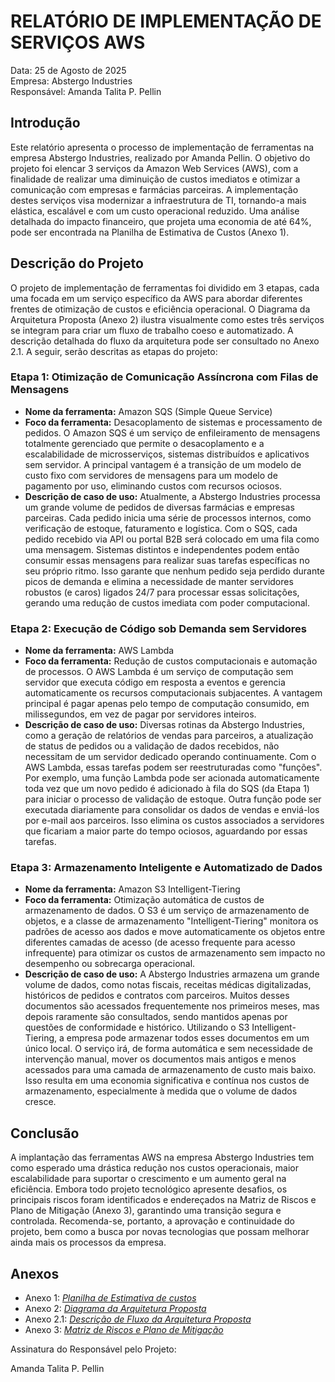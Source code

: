 # RELATÓRIO DE IMPLEMENTAÇÃO DE SERVIÇOS AWS

Data: 25 de Agosto de 2025<br>
Empresa: Abstergo Industries<br> 
Responsável: Amanda Talita P. Pellin

## Introdução
Este relatório apresenta o processo de implementação de ferramentas na empresa Abstergo Industries, realizado por Amanda Pellin. O objetivo do projeto foi elencar 3 serviços da Amazon Web Services (AWS), com a finalidade de realizar uma diminuição de custos imediatos e otimizar a comunicação com empresas e farmácias parceiras. A implementação destes serviços visa modernizar a infraestrutura de TI, tornando-a mais elástica, escalável e com um custo operacional reduzido. Uma análise detalhada do impacto financeiro, que projeta uma economia de até 64%, pode ser encontrada na Planilha de Estimativa de Custos (Anexo 1).

## Descrição do Projeto
O projeto de implementação de ferramentas foi dividido em 3 etapas, cada uma focada em um serviço específico da AWS para abordar diferentes frentes de otimização de custos e eficiência operacional. O Diagrama da Arquitetura Proposta (Anexo 2) ilustra visualmente como estes três serviços se integram para criar um fluxo de trabalho coeso e automatizado. A descrição detalhada do fluxo da arquitetura pode ser consultado no Anexo 2.1. A seguir, serão descritas as etapas do projeto:

### Etapa 1: Otimização de Comunicação Assíncrona com Filas de Mensagens

- **Nome da ferramenta:** Amazon SQS (Simple Queue Service)
- **Foco da ferramenta:** Desacoplamento de sistemas e processamento de pedidos. O Amazon SQS é um serviço de enfileiramento de mensagens totalmente gerenciado que permite o desacoplamento e a escalabilidade de microsserviços, sistemas distribuídos e aplicativos sem servidor. A principal vantagem é a transição de um modelo de custo fixo com servidores de mensagens para um modelo de pagamento por uso, eliminando custos com recursos ociosos.
- **Descrição de caso de uso:** Atualmente, a Abstergo Industries processa um grande volume de pedidos de diversas farmácias e empresas parceiras. Cada pedido inicia uma série de processos internos, como verificação de estoque, faturamento e logística. Com o SQS, cada pedido recebido via API ou portal B2B será colocado em uma fila como uma mensagem. Sistemas distintos e independentes podem então consumir essas mensagens para realizar suas tarefas específicas no seu próprio ritmo. Isso garante que nenhum pedido seja perdido durante picos de demanda e elimina a necessidade de manter servidores robustos (e caros) ligados 24/7 para processar essas solicitações, gerando uma redução de custos imediata com poder computacional.

### Etapa 2: Execução de Código sob Demanda sem Servidores

- **Nome da ferramenta:**  AWS Lambda
- **Foco da ferramenta:** Redução de custos computacionais e automação de processos. O AWS Lambda é um serviço de computação sem servidor que executa código em resposta a eventos e gerencia automaticamente os recursos computacionais subjacentes. A vantagem principal é pagar apenas pelo tempo de computação consumido, em milissegundos, em vez de pagar por servidores inteiros.
- **Descrição de caso de uso:** Diversas rotinas da Abstergo Industries, como a geração de relatórios de vendas para parceiros, a atualização de status de pedidos ou a validação de dados recebidos, não necessitam de um servidor dedicado operando continuamente. Com o AWS Lambda, essas tarefas podem ser reestruturadas como "funções". Por exemplo, uma função Lambda pode ser acionada automaticamente toda vez que um novo pedido é adicionado à fila do SQS (da Etapa 1) para iniciar o processo de validação de estoque. Outra função pode ser executada diariamente para consolidar os dados de vendas e enviá-los por e-mail aos parceiros. Isso elimina os custos associados a servidores que ficariam a maior parte do tempo ociosos, aguardando por essas tarefas.

### Etapa 3: Armazenamento Inteligente e Automatizado de Dados
- **Nome da ferramenta:**  Amazon S3 Intelligent-Tiering
- **Foco da ferramenta:** Otimização automática de custos de armazenamento de dados. O S3 é um serviço de armazenamento de objetos, e a classe de armazenamento "Intelligent-Tiering" monitora os padrões de acesso aos dados e move automaticamente os objetos entre diferentes camadas de acesso (de acesso frequente para acesso infrequente) para otimizar os custos de armazenamento sem impacto no desempenho ou sobrecarga operacional.
- **Descrição de caso de uso:** A Abstergo Industries armazena um grande volume de dados, como notas fiscais, receitas médicas digitalizadas, históricos de pedidos e contratos com parceiros. Muitos desses documentos são acessados frequentemente nos primeiros meses, mas depois raramente são consultados, sendo mantidos apenas por questões de conformidade e histórico. Utilizando o S3 Intelligent-Tiering, a empresa pode armazenar todos esses documentos em um único local. O serviço irá, de forma automática e sem necessidade de intervenção manual, mover os documentos mais antigos e menos acessados para uma camada de armazenamento de custo mais baixo. Isso resulta em uma economia significativa e contínua nos custos de armazenamento, especialmente à medida que o volume de dados cresce.


## Conclusão
A implantação das ferramentas AWS na empresa Abstergo Industries tem como esperado uma drástica redução nos custos operacionais, maior escalabilidade para suportar o crescimento e um aumento geral na eficiência. Embora todo projeto tecnológico apresente desafios, os principais riscos foram identificados e endereçados na Matriz de Riscos e Plano de Mitigação (Anexo 3), garantindo uma transição segura e controlada. Recomenda-se, portanto, a aprovação e continuidade do projeto, bem como a busca por novas tecnologias que possam melhorar ainda mais os processos da empresa.

## Anexos

- Anexo 1: *[Planilha de Estimativa de custos](/assets/Planilha%20de%20estimativa%20de%20custos%20AWS.xlsx)*
- Anexo 2: *[Diagrama da Arquitetura Proposta](/assets/diagrama_infra_aws.png)*
- Anexo 2.1: *[Descrição de Fluxo da Arquitetura Proposta](/assets/descricao_infra_aws.md)*
- Anexo 3: *[Matriz de Riscos e Plano de Mitigação](/assets/Matriz%20de%20Riscos%20e%20Plano%20de%20Mitigação.xlsx)*

Assinatura do Responsável pelo Projeto:

Amanda Talita P. Pellin

